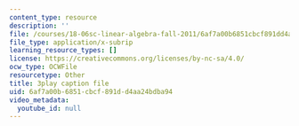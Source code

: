 ```yaml
---
content_type: resource
description: ''
file: /courses/18-06sc-linear-algebra-fall-2011/6af7a00b6851cbcf891dd4aa24bdba94_13r9QY6cmjc.srt
file_type: application/x-subrip
learning_resource_types: []
license: https://creativecommons.org/licenses/by-nc-sa/4.0/
ocw_type: OCWFile
resourcetype: Other
title: 3play caption file
uid: 6af7a00b-6851-cbcf-891d-d4aa24bdba94
video_metadata:
  youtube_id: null
---
```

